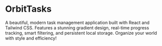 # OrbitTasks
A beautiful, modern task management application built with React and Tailwind CSS. Features a stunning gradient design, real-time progress tracking, smart filtering, and persistent local storage. Organize your world with style and efficiency! 
